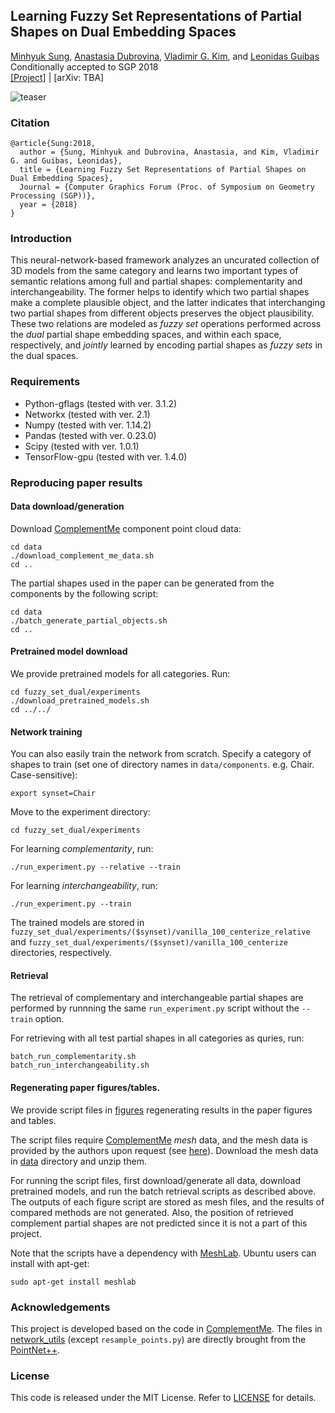 ## Learning Fuzzy Set Representations of Partial Shapes on Dual Embedding Spaces

[Minhyuk Sung](http://mhsung.github.io), [Anastasia Dubrovina](http://web.stanford.edu/~adkarni/), [Vladimir G. Kim](http://vova.kim), and [Leonidas Guibas](https://geometry.stanford.edu/member/guibas/)<br>
Conditionally accepted to SGP 2018<br>
[[Project]](https://mhsung.github.io/fuzzy-set-dual.html) | [arXiv: TBA]

![teaser](https://mhsung.github.io/assets/images/fuzzy-set-dual/teaser.png)

### Citation
```
@article{Sung:2018,
  author = {Sung, Minhyuk and Dubrovina, Anastasia, and Kim, Vladimir G. and Guibas, Leonidas},
  title = {Learning Fuzzy Set Representations of Partial Shapes on Dual Embedding Spaces},
  Journal = {Computer Graphics Forum (Proc. of Symposium on Geometry Processing (SGP))}, 
  year = {2018}
}
```

### Introduction
This neural-network-based framework analyzes an uncurated collection of 3D models from the same category and learns two important types of semantic relations among full and partial shapes: complementarity and interchangeability. The former helps to identify which two partial shapes make a complete plausible object, and the latter indicates that interchanging two partial shapes from different objects preserves the object plausibility. These two relations are modeled as *fuzzy set* operations performed across the *dual* partial shape embedding spaces, and within each space, respectively, and *jointly* learned by encoding partial shapes as *fuzzy sets* in the dual spaces.

### Requirements
- Python-gflags (tested with ver. 3.1.2)
- Networkx (tested with ver. 2.1)
- Numpy (tested with ver. 1.14.2)
- Pandas (tested with ver. 0.23.0)
- Scipy (tested with ver. 1.0.1)
- TensorFlow-gpu (tested with ver. 1.4.0)

### Reproducing paper results
#### Data download/generation
Download [ComplementMe](https://mhsung.github.io/component-assembly.html) component point cloud data:
```
cd data
./download_complement_me_data.sh
cd ..
```

The partial shapes used in the paper can be generated from the components by the following script:
```
cd data
./batch_generate_partial_objects.sh
cd ..
```

#### Pretrained model download
We provide pretrained models for all categories. Run:
```
cd fuzzy_set_dual/experiments
./download_pretrained_models.sh
cd ../../
```

#### Network training
You can also easily train the network from scratch. Specify a category of shapes to train (set one of directory names in `data/components`. e.g. Chair. Case-sensitive):
```
export synset=Chair
```

Move to the experiment directory:
```
cd fuzzy_set_dual/experiments
```

For learning *complementarity*, run:
```
./run_experiment.py --relative --train
```

For learning *interchangeability*, run:
```
./run_experiment.py --train
```

The trained models are stored in `fuzzy_set_dual/experiments/($synset)/vanilla_100_centerize_relative` and `fuzzy_set_dual/experiments/($synset)/vanilla_100_centerize` directories, respectively.


#### Retrieval
The retrieval of complementary and interchangeable partial shapes are performed by runnning the same `run_experiment.py` script without the `--train` option.

For retrieving with all test partial shapes in all categories as quries, run:
```
batch_run_complementarity.sh
batch_run_interchangeability.sh
```

#### Regenerating paper figures/tables.
We provide script files in [figures](figures) regenerating results in the paper figures and tables.

The script files require [ComplementMe](https://mhsung.github.io/component-assembly.html) *mesh* data, and the mesh data is provided by the authors upon request (see [here](https://mhsung.github.io/component-assembly.html#data-download)). Download the mesh data in [data](data) directory and unzip them.

For running the script files, first download/generate all data, download pretrained models, and run the batch retrieval scripts as described above. The outputs of each figure script are stored as mesh files, and the results of compared methods are not generated. Also, the position of retrieved complement partial shapes are not predicted since it is not a part of this project.

Note that the scripts have a dependency with [MeshLab](http://www.meshlab.net/). Ubuntu users can install with apt-get:
```
sudo apt-get install meshlab
```

### Acknowledgements
This project is developed based on the code in [ComplementMe](https://github.com/mhsung/complement-me). The files in [network_utils](network_utils) (except `resample_points.py`) are directly brought from the [PointNet++](https://github.com/charlesq34/pointnet2).

### License
This code is released under the MIT License. Refer to [LICENSE](LICENSE) for details.
